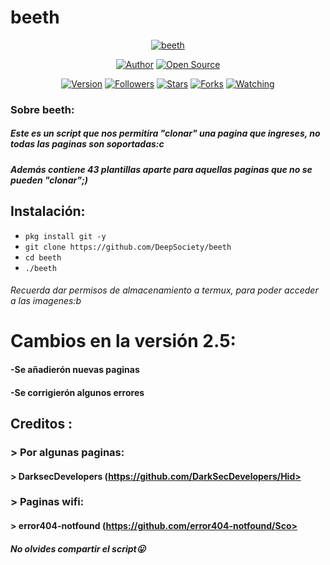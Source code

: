 # beeth

<p align="center">
<a href="#"><img title="beeth" src="https://emailspoofbyharris.000webhostapp.com/pro/beeth.jpg"></a>
</p>

<p align="center">
<a href="https://github.com/HiddenSt4r"><img title="Author" src="https://img.shields.io/badge/Author-HiddenSt4r-svg?style=for-the-badge&logo=github"></a>
<a href="#"><img title="Open Source" src="https://img.shields.io/badge/Open%20Source-%E2%9D%A4-green?style=for-the-badge"></a>
</p>

<div align="center">
<a href="#"><img title="Version" src="https://img.shields.io/badge/Version-2.5-green.svg?style=flat-square"></a>
<a href="https://github.com/DeepSociety/followers"><img title="Followers" src="https://img.shields.io/github/followers/DeepSociety?color=blue&style=flat-square"></a>
<a href="https://github.com/HiddenSt4r/beeth/stargazers/"><img title="Stars" src="https://img.shields.io/github/stars/HiddenSt4r/beeth?color=red&style=flat-square"></a>
<a href="https://github.com/HiddenSt4r/beeth/network/members"><img title="Forks" src="https://img.shields.io/github/forks/HiddenSt4r/beeth?color=red&style=flat-square"></a>
<a href="https://github.com/HiddenSt4r/beeth/watchers"><img title="Watching" src="https://img.shields.io/github/watchers/HiddenSt4r/beeth?label=Watchers&color=blue&style=flat-square"></a>
</div>

### Sobre beeth:

##### Este es un script que nos permitira "clonar" una pagina que ingreses, no todas las paginas son soportadas:c

##### Además contiene 43 plantillas aparte para aquellas paginas que no se pueden "clonar";)

## Instalación:

* `pkg install git -y`
* `git clone https://github.com/DeepSociety/beeth`
* `cd beeth`
* `./beeth`

###### Recuerda dar permisos de almacenamiento a termux, para poder acceder a las imagenes:b

# Cambios en la versión 2.5:

#### -Se añadierón nuevas paginas
#### -Se corrigierón algunos errores

## Creditos :
###  > Por algunas paginas:
#### > DarksecDevelopers (https://github.com/DarkSecDevelopers/Hid>
###  > Paginas wifi:
#### > error404-notfound (https://github.com/error404-notfound/Sco>

##### No olvides compartir el script😛


